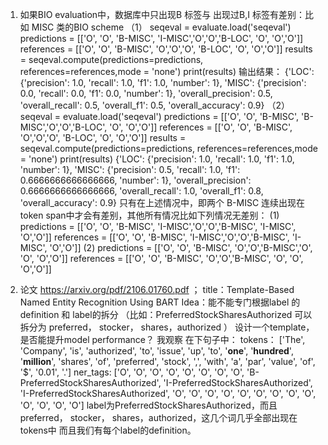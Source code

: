 1. 如果BIO evaluation中，数据库中只出现B 标签与 出现过B,I 标签有差别：比如 MISC 类的BIO scheme
（1）
seqeval = evaluate.load('seqeval')
predictions = [['O', 'O', 'B-MISC', 'I-MISC','O','O','B-LOC', 'O', 'O','O']]
references = [['O', 'O', 'B-MISC', 'O','O','O', 'B-LOC', 'O', 'O','O']]
results = seqeval.compute(predictions=predictions, references=references,mode = 'none')
print(results)
输出结果：
{'LOC': {'precision': 1.0, 'recall': 1.0, 'f1': 1.0, 'number': 1}, 
'MISC': {'precision': 0.0, 'recall': 0.0, 'f1': 0.0, 'number': 1}, 
'overall_precision': 0.5, 'overall_recall': 0.5, 'overall_f1': 0.5, 'overall_accuracy': 0.9}
（2）
seqeval = evaluate.load('seqeval')
predictions = [['O', 'O', 'B-MISC', 'B-MISC','O','O','B-LOC', 'O', 'O','O']]
references = [['O', 'O', 'B-MISC', 'O','O','O', 'B-LOC', 'O', 'O','O']]
results = seqeval.compute(predictions=predictions, references=references,mode = 'none')
print(results)
{'LOC': {'precision': 1.0, 'recall': 1.0, 'f1': 1.0, 'number': 1}, 
'MISC': {'precision': 0.5, 'recall': 1.0, 'f1': 0.6666666666666666, 'number': 1}, 
'overall_precision': 0.6666666666666666, 'overall_recall': 1.0, 'overall_f1': 0.8, 'overall_accuracy': 0.9}
只有在上述情况中，即两个 B-MISC 连续出现在 token span中才会有差别，其他所有情况比如下列情况无差别：
(1)
predictions = [['O', 'O', 'B-MISC', 'I-MISC','O','O','B-MISC', 'I-MISC', 'O','O']]
references = [['O', 'O', 'B-MISC', 'I-MISC','O','O','B-MISC', 'I-MISC', 'O','O']]
(2)
predictions = [['O', 'O', 'B-MISC', 'O','O','B-MISC','O', 'O', 'O','O']]
references = [['O', 'O', 'B-MISC', 'O','O','B-MISC', 'O', 'O', 'O','O']]

2. 论文 https://arxiv.org/pdf/2106.01760.pdf ； title：Template-Based Named Entity Recognition Using BART
Idea：能不能专门根据label 的 definition 和 label的拆分 （比如：PreferredStockSharesAuthorized 可以拆分为
preferred， stocker， shares，authorized ） 设计一个template，是否能提升model performance？
我观察 在下句子中：
tokens：
['The', 'Company', 'is', 'authorized', 'to', 'issue', 'up', 'to', '******one******', '******hundred******', '******million******', 
'shares', 'of', 'preferred', 'stock', ',', 'with', 'a', 'par', 'value', 'of', '$', '0.01', '.']
ner_tags:
['O', 'O', 'O', 'O', 'O', 'O', 'O', 'O', 'B-PreferredStockSharesAuthorized', 'I-PreferredStockSharesAuthorized', 'I-PreferredStockSharesAuthorized',
 'O', 'O', 'O', 'O', 'O', 'O', 'O', 'O', 'O', 'O', 'O', 'O', 'O']
label为PreferredStockSharesAuthorized，而且 preferred， stocker， shares，authorized，这几个词几乎全部出现在 tokens中
而且我们有每个label的definition。